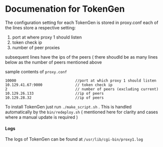 # Documenation for TokenGen

The configuration setting for each TokenGen is stored in proxy.conf
each of the lines store a respective setting:

1. port at where proxy 1 should listen
2. token check ip
3. number of peer proxies

subsequent lines have the ips of the peers ( there shoudld be as many lines
below as the number of peers mentioned above

sample contents of `proxy.conf`

    10000                           //port at which proxy 1 should listen
    10.129.41.67:9000               // token check ip
    2                               // number of peers (excluding current)
    10.129.26.133                   //ip of peers
    10.129.28.32                    //ip of peers


To install TokenGen just run `./make_script.sh` .
This is handled automatically by the `bin/redeploy.sh`
( mentioned here for clarity and cases where a manual update is required )


#### Logs

The logs of TokenGen can be found at ` /usr/lib/cgi-bin/proxy1.log `

